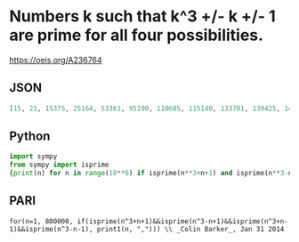 # Numbers k such that k^3 \+/\- k \+/\- 1 are prime for all four possibilities\.
https://oeis.org/A236764
## JSON
```JSON
[15, 21, 15375, 25164, 53361, 95190, 110685, 115140, 133701, 139425, 140430, 140844, 189336, 217686, 220650, 266916, 272469, 289341, 344880, 364665, 377805, 382221, 390270, 415779, 454905, 539700, 561186, 567645, 575799, 584430, 603651, 722484]
```
## Python
```Python
import sympy
from sympy import isprime
{print(n) for n in range(10**6) if isprime(n**3+n+1) and isprime(n**3-n+1) and isprime(n**3+n-1) and isprime(n**3-n-1)}
```
## PARI
```PARI
for(n=1, 800000, if(isprime(n^3+n+1)&&isprime(n^3-n+1)&&isprime(n^3+n-1)&&isprime(n^3-n-1), print1(n, ","))) \\ _Colin Barker_, Jan 31 2014
```
